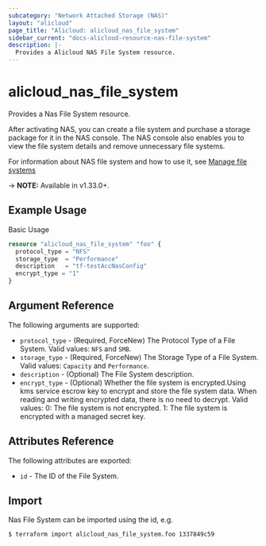 ```yaml
---
subcategory: "Network Attached Storage (NAS)"
layout: "alicloud"
page_title: "Alicloud: alicloud_nas_file_system"
sidebar_current: "docs-alicloud-resource-nas-file-system"
description: |-
  Provides a Alicloud NAS File System resource.
---
```


# alicloud\_nas_file_system

Provides a Nas File System resource.

After activating NAS, you can create a file system and purchase a storage package for it in the NAS console. The NAS console also enables you to view the file system details and remove unnecessary file systems.

For information about NAS file system and how to use it, see [Manage file systems](https://www.alibabacloud.com/help/doc-detail/27530.htm)

-> **NOTE:** Available in v1.33.0+.

## Example Usage

Basic Usage

```terraform
resource "alicloud_nas_file_system" "foo" {
  protocol_type = "NFS"
  storage_type  = "Performance"
  description   = "tf-testAccNasConfig"
  encrypt_type = "1"
}
```
## Argument Reference

The following arguments are supported:

* `protocol_type` - (Required, ForceNew) The Protocol Type of a File System. Valid values: `NFS` and `SMB`.
* `storage_type` - (Required, ForceNew) The Storage Type of a File System. Valid values: `Capacity` and `Performance`.
* `description` - (Optional) The File System description.
* `encrypt_type` - (Optional) Whether the file system is encrypted.Using kms service escrow key to encrypt and store the file system data. When reading and writing encrypted data, there is no need to decrypt.
                              Valid values:
                                    0: The file system is not encrypted.
                                    1: The file system is encrypted with a managed secret key.
  
## Attributes Reference

The following attributes are exported:

* `id` - The ID of the File System.

## Import

Nas File System can be imported using the id, e.g.

```
$ terraform import alicloud_nas_file_system.foo 1337849c59
```
